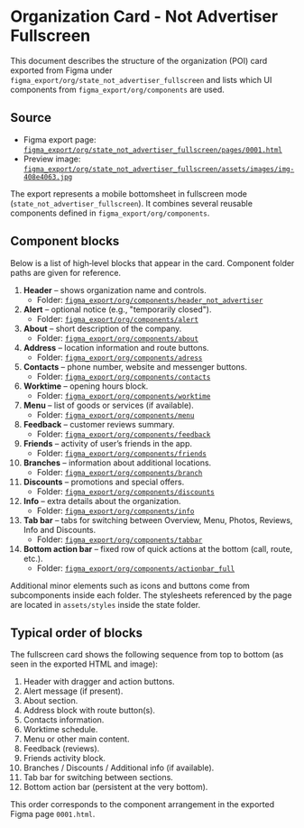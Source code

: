 # Organization Card - Not Advertiser Fullscreen

This document describes the structure of the organization (POI) card exported from Figma under `figma_export/org/state_not_advertiser_fullscreen` and lists which UI components from `figma_export/org/components` are used.

## Source
- Figma export page: [`figma_export/org/state_not_advertiser_fullscreen/pages/0001.html`](../figma_export/org/state_not_advertiser_fullscreen/pages/0001.html)
- Preview image: [`figma_export/org/state_not_advertiser_fullscreen/assets/images/img-408e4063.jpg`](../figma_export/org/state_not_advertiser_fullscreen/assets/images/img-408e4063.jpg)

The export represents a mobile bottomsheet in fullscreen mode (`state_not_advertiser_fullscreen`). It combines several reusable components defined in `figma_export/org/components`.

## Component blocks
Below is a list of high‑level blocks that appear in the card. Component folder paths are given for reference.

1. **Header** – shows organization name and controls.
   - Folder: [`figma_export/org/components/header_not_advertiser`](../figma_export/org/components/header_not_advertiser)
2. **Alert** – optional notice (e.g., "temporarily closed").
   - Folder: [`figma_export/org/components/alert`](../figma_export/org/components/alert)
3. **About** – short description of the company.
   - Folder: [`figma_export/org/components/about`](../figma_export/org/components/about)
4. **Address** – location information and route buttons.
   - Folder: [`figma_export/org/components/adress`](../figma_export/org/components/adress)
5. **Contacts** – phone number, website and messenger buttons.
   - Folder: [`figma_export/org/components/contacts`](../figma_export/org/components/contacts)
6. **Worktime** – opening hours block.
   - Folder: [`figma_export/org/components/worktime`](../figma_export/org/components/worktime)
7. **Menu** – list of goods or services (if available).
   - Folder: [`figma_export/org/components/menu`](../figma_export/org/components/menu)
8. **Feedback** – customer reviews summary.
   - Folder: [`figma_export/org/components/feedback`](../figma_export/org/components/feedback)
9. **Friends** – activity of user’s friends in the app.
   - Folder: [`figma_export/org/components/friends`](../figma_export/org/components/friends)
10. **Branches** – information about additional locations.
    - Folder: [`figma_export/org/components/branch`](../figma_export/org/components/branch)
11. **Discounts** – promotions and special offers.
    - Folder: [`figma_export/org/components/discounts`](../figma_export/org/components/discounts)
12. **Info** – extra details about the organization.
    - Folder: [`figma_export/org/components/info`](../figma_export/org/components/info)
13. **Tab bar** – tabs for switching between Overview, Menu, Photos, Reviews, Info and Discounts.
    - Folder: [`figma_export/org/components/tabbar`](../figma_export/org/components/tabbar)
14. **Bottom action bar** – fixed row of quick actions at the bottom (call, route, etc.).
    - Folder: [`figma_export/org/components/actionbar_full`](../figma_export/org/components/actionbar_full)

Additional minor elements such as icons and buttons come from subcomponents inside each folder. The stylesheets referenced by the page are located in `assets/styles` inside the state folder.

## Typical order of blocks
The fullscreen card shows the following sequence from top to bottom (as seen in the exported HTML and image):

1. Header with dragger and action buttons.
2. Alert message (if present).
3. About section.
4. Address block with route button(s).
5. Contacts information.
6. Worktime schedule.
7. Menu or other main content.
8. Feedback (reviews).
9. Friends activity block.
10. Branches / Discounts / Additional info (if available).
11. Tab bar for switching between sections.
12. Bottom action bar (persistent at the very bottom).

This order corresponds to the component arrangement in the exported Figma page `0001.html`.

